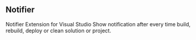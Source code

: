 ## Notifier
Notifier Extension for Visual Studio
Show notification after every time build, rebuild, deploy or clean solution or project.
 
